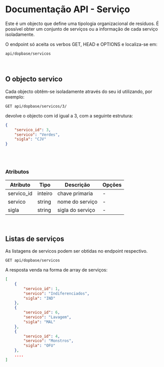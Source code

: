 # Documentação API - Serviço

Este é um objecto que define uma tipologia organizacional de resíduos. É possível obter um conjunto de serviços ou a informação de cada serviço isoladamente. 

O endpoint só aceita os verbos GET, HEAD e OPTIONS e localiza-se em:

```http request
api/dopbase/servicos
```


&nbsp;
## O objecto servico

Cada objecto obtêm-se isoladamente através do seu id utilizando, por exemplo:
 
```http request 
GET api/dopbase/servicos/3/
```
devolve o objecto com id igual a 3, com a seguinte estrutura:

```json 
{
    "servico_id": 3,
    "servico": "Verdes",
    "sigla": "CJV"
}
    
```

&nbsp;
### Atributos

Atríbuto | Tipo | Descrição | Opções
-------- | ---- | --------- | ------
servico_id | inteiro | chave primaria | -  
servico | string | nome do serviço | -  
sigla | string | sigla do serviço | -   

&nbsp;
## Listas de serviços

As listagens de servicos podem ser obtidas no endpoint respectivo.

```http request
GET api/dopbase/servicos
```
A resposta venda na forma de array de serviços:

```json
[
    {
        "servico_id": 1,
        "servico": "Indiferenciados",
        "sigla": "IND"
    },
    {
        "servico_id": 6,
        "servico": "Lavagem",
        "sigla": "MAL"
    },
    {
        "servico_id": 4,
        "servico": "Monstros",
        "sigla": "OFU"
    },
    ....
]
```
